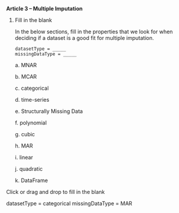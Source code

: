 **Article 3 – Multiple Imputation**

1.  Fill in the blank

    In the below sections, fill in the properties that we look for when deciding if a dataset is a good fit for multiple imputation.

        datasetType = _____
        missingDataType = _____

    a.  MNAR
    
    b.  MCAR
    
    c.  categorical
    
    d.  time-series
    
    e.  Structurally Missing Data
    
    f.  polynomial
    
    g.  cubic
    
    h.  MAR
    
    i.  linear
    
    j.  quadratic
    
    k.  DataFrame

Click or drag and drop to fill in the blank

datasetType = categorical
missingDataType = MAR
